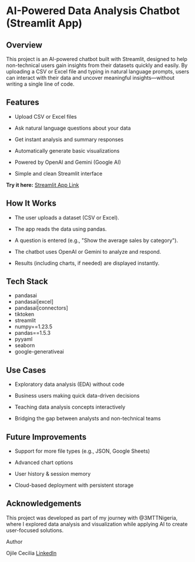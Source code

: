 # AI-Powered Data Analysis Chatbot (Streamlit App)


## Overview

This project is an AI-powered chatbot built with Streamlit, designed to help non-technical users gain insights from their datasets quickly and easily. By uploading a CSV or Excel file and typing in natural language prompts, users can interact with their data and uncover meaningful insights—without writing a single line of code.


## Features

- Upload CSV or Excel files

- Ask natural language questions about your data

- Get instant analysis and summary responses

- Automatically generate basic visualizations

- Powered by OpenAI and Gemini (Google AI)

- Simple and clean Streamlit interface



**Try it here:** [Streamlit App Link](https://analytical-chatbot.streamlit.app/)


## How It Works

- The user uploads a dataset (CSV or Excel).


- The app reads the data using pandas.


- A question is entered (e.g., "Show the average sales by category").


- The chatbot uses OpenAI or Gemini to analyze and respond.


- Results (including charts, if needed) are displayed instantly.



## Tech Stack

- pandasai
- pandasai[excel]
- pandasai[connectors]
- tiktoken
- streamlit
- numpy==1.23.5 
- pandas==1.5.3
- pyyaml
- seaborn
- google-generativeai


## Use Cases

- Exploratory data analysis (EDA) without code

- Business users making quick data-driven decisions

- Teaching data analysis concepts interactively

- Bridging the gap between analysts and non-technical teams



## Future Improvements

- Support for more file types (e.g., JSON, Google Sheets)

- Advanced chart options

- User history & session memory

- Cloud-based deployment with persistent storage



## Acknowledgements

This project was developed as part of my journey with @3MTTNigeria, where I explored data analysis and visualization while applying AI to create user-focused solutions.




Author

Ojile Cecilia 
[LinkedIn](https://www.linkedin.com/in/cecilia-ojile-a180541a4)
